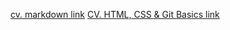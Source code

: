 [cv. markdown link](https://paytsarharutyunyan.github.io/rsschool-cv/cv)
[CV. HTML, CSS & Git Basics link](https://paytsarharutyunyan.github.io/rsschool-cv/)